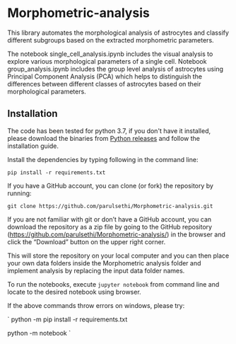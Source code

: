 # Morphometric-analysis

This library automates the morphological analysis of astrocytes and classify different subgroups based on the extracted morphometric parameters.

The notebook single_cell_analysis.ipynb includes the visual analysis to explore various morphological parameters of a single cell. Notebook group_analysis.ipynb includes the group level analysis of astrocytes using Principal Component Analysis (PCA) which helps to distinguish the differences between different classes of astrocytes based on their morphological parameters.


## Installation

The code has been tested for python 3.7, if you don't have it installed, please download the binaries from [Python releases](https://www.python.org/downloads/release/python-370/) and follow the installation guide.

Install the dependencies by typing following in the command line:

`
pip install -r requirements.txt
`

If you have a GitHub account, you can clone (or fork) the repository by running:

`
git clone https://github.com/parulsethi/Morphometric-analysis.git
`

If you are not familiar with git or don’t have a GitHub account, you can download the repository as a zip file by going to the GitHub repository (https://github.com/parulsethi/Morphometric-analysis/) in the browser and click the “Download” button on the upper right corner.

This will store the repository on your local computer and you can then place your own data folders inside the Morphometric analysis folder and implement analysis by replacing the input data folder names.

To run the notebooks, execute `jupyter notebook` from command line and locate to the desired notebook using browser.

If the above commands throw errors on windows, please try:

`
python -m pip install -r requirements.txt

python -m notebook
`
